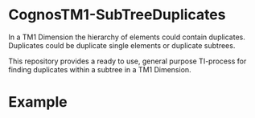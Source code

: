 # CognosTM1-SubTreeDuplicates
In a TM1 Dimension the hierarchy of elements could contain duplicates. Duplicates could be duplicate single elements or duplicate subtrees. 

This repository provides a ready to use, general purpose TI-process for finding duplicates within a subtree in a TM1 Dimension.

# Example
